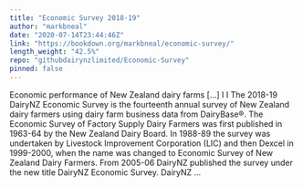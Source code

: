 ```yaml
---
title: "Economic Survey 2018-19"
author: "markbneal"
date: "2020-07-14T23:44:46Z"
link: "https://bookdown.org/markbneal/economic-survey/"
length_weight: "42.5%"
repo: "githubdairynzlimited/Economic-Survey"
pinned: false
---
```


Economic performance of New Zealand dairy farms [...] I I The 2018-19 DairyNZ Economic Survey is the fourteenth annual survey of New Zealand dairy farmers using dairy farm business data from DairyBase®. The Economic Survey of Factory Supply Dairy Farmers was first published in 1963-64 by the New Zealand Dairy Board. In 1988-89 the survey was undertaken by Livestock Improvement Corporation (LIC) and then Dexcel in 1999-2000, when the name was changed to Economic Survey of New Zealand Dairy Farmers. From 2005-06 DairyNZ published the survey under the new title DairyNZ Economic Survey. DairyNZ ...
